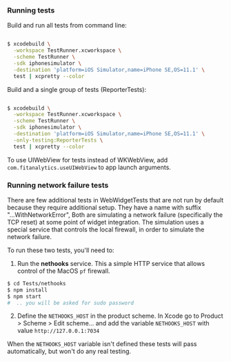 
### Running tests

Build and run all tests from command line:

```bash

$ xcodebuild \
  -workspace TestRunner.xcworkspace \
  -scheme TestRunner \
  -sdk iphonesimulator \
  -destination 'platform=iOS Simulator,name=iPhone SE,OS=11.1' \
  test | xcpretty --color

```

Build and a single group of tests (ReporterTests):

```bash

$ xcodebuild \
  -workspace TestRunner.xcworkspace \
  -scheme TestRunner \
  -sdk iphonesimulator \
  -destination 'platform=iOS Simulator,name=iPhone SE,OS=11.1' \
  -only-testing:ReporterTests \
  test | xcpretty --color

```

To use UIWebView for tests instead of WKWebView, add  `com.fitanalytics.useUIWebView` to app launch arguments.

### Running network failure tests

There are few additional tests in WebWidgetTests that are not run by default because they require additional setup. They have a name with suffix "...WithNetworkError", Both are simulating a network failure (specifically the TCP reset) at some point of widget integration. The simulation uses a special service that controls the local firewall, in order to simulate the network failure.

To run these two tests, you'll need to:

1) Run the **nethooks** service. This a simple HTTP service that allows control of the MacOS `pf` firewall.

```bash
$ cd Tests/nethooks
$ npm install
$ npm start
#  .. you will be asked for sudo password 
```

2) Define the `NETHOOKS_HOST` in the product scheme. In Xcode go to Product > Scheme > Edit scheme... and add the variable `NETHOOKS_HOST` with value `http://127.0.0.1:7034`

When the `NETHOOKS_HOST` variable isn't defined these tests will pass automatically, but won't do any real testing.
